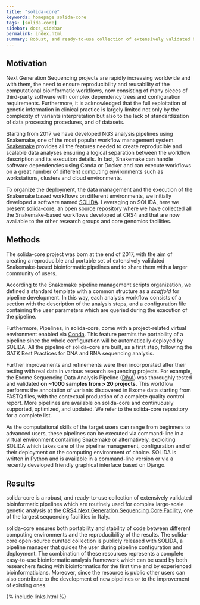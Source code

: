 ```yaml
---
title: "solida-core"
keywords: homepage solida-core
tags: [solida-core]
sidebar: docs_sidebar
permalink: index.html
summary: Robust, and ready-to-use collection of extensively validated bioinformatic pipelines
---
```



## Motivation

Next Generation Sequencing projects are rapidly increasing worldwide and with them, the need to ensure reproducibility and reusability of the computational bioinformatic workflows, now consisting of many pieces of third-party software with complex dependency trees and configuration requirements. Furthermore, it is acknowledged that the full exploitation of genetic information in clinical practice is largely limited not only by the complexity of variants interpretation but also to the lack of standardization of data processing procedures, and of datasets. 

Starting from 2017 we have developed NGS analysis pipelines using Snakemake, one of the most popular workflow management system. [Snakemake](https://bitbucket.org/snakemake/snakemake) provides all the features needed to create reproducible and scalable data analyses ensuring a logical separation between the workflow description and its execution details. In fact, Snakemake can handle software dependencies using Conda or Docker and can execute workflows on a great number of different computing environments such as workstations, clusters and cloud environments.

To organize the deployment, the data management and the execution of the Snakemake based workflows on different environments, we initially developed a software named [SOLIDA](https://github.com/solida-core/solida). Leveraging on SOLIDA, here we present [solida-core](https://github.com/solida-core), an open source repository where we have collected all the Snakemake-based workflows developed at CRS4 and that are now available to the other research groups and core genomics facilities. 

## Methods

The solida-core project was born at the end of 2017, with the aim of creating a reproducible and portable set of extensively validated Snakemake-based bioinformatic pipelines and to share them with a larger community of users. 

According to the Snakemake pipeline management scripts organization, we defined a standard template with a common structure as a *scaffold* for pipeline development. In this way, each analysis workflow consists of a section with the description of the analysis steps, and a configuration file containing the user parameters which are queried during the execution of the pipeline.

Furthermore, Pipelines, in solida-core, come with a project-related virtual
environment enabled via [Conda](ihttps://conda.io/en/latest/). This feature permits the portability of a
pipeline since the whole configuration will be automatically deployed by
SOLIDA. All the pipeline of solida-core are built, as a first step, following
the GATK Best Practices for DNA and RNA sequencing analysis.

Further improvements and refinements were then incorporated after their testing
with real data in various research sequencing projects. For example, the Exome
Sequencing Data Analysis Pipeline ([DiVA](https://github.com/solida-core/diva))
was thoroughly tested and validated **on ~1000 samples from > 20 projects.** This
workflow performs the annotation of variants discovered in Exome data starting
from FASTQ files, with the contextual production of a complete quality control
report. More pipelines are available on solida-core and continuously supported,
optimized, and updated. We refer to the solida-core repository for a complete
list.

As the computational skills of the target users can range from beginners to advanced users, these pipelines can be executed via command-line in a virtual environment containing Snakemake or alternatively, exploiting SOLIDA which takes care of the pipeline management, configuration and of their deployment on the computing environment of choice. SOLIDA is written in Python and is available in a command-line version or via a recently developed friendly graphical interface based on Django.

## Results

solida-core is a robust, and ready-to-use collection of extensively validated bioinformatic pipelines which are routinely used for complex large-scale genetic analysis at the [CRS4 Next Generation Sequencing Core Facility](http://next.crs4.it), one of the largest sequencing facilities in Italy.

solida-core ensures both portability and stability of code between different computing environments and the reproducibility of the results. The solida-core open-source curated collection is publicly released with SOLIDA, a pipeline manager that guides the user during pipeline configuration and deployment. The combination of these resources represents a complete easy-to-use bioinformatic analysis framework which can be used by both researchers facing with bioinformatics for the first time and by experienced bioinformaticians. Moreover, since the resource is public other users can also contribute to the development of new pipelines or to the improvement of existing ones.

{% include links.html %}
